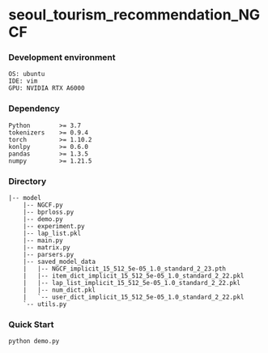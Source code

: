 # seoul_tourism_recommendation_NGCF

### Development environment
    OS: ubuntu
    IDE: vim
    GPU: NVIDIA RTX A6000

### Dependency
    Python        >= 3.7
    tokenizers    >= 0.9.4
    torch         >= 1.10.2
    konlpy        >= 0.6.0
    pandas        >= 1.3.5
    numpy         >= 1.21.5

### Directory
    |-- model
        |-- NGCF.py
        |-- bprloss.py
        |-- demo.py
        |-- experiment.py
        |-- lap_list.pkl
        |-- main.py
        |-- matrix.py
        |-- parsers.py
        |-- saved_model_data
        |   |-- NGCF_implicit_15_512_5e-05_1.0_standard_2_23.pth
        |   |-- item_dict_implicit_15_512_5e-05_1.0_standard_2_22.pkl
        |   |-- lap_list_implicit_15_512_5e-05_1.0_standard_2_22.pkl
        |   |-- num_dict.pkl
        |   `-- user_dict_implicit_15_512_5e-05_1.0_standard_2_22.pkl
        `-- utils.py

### Quick Start
    python demo.py
